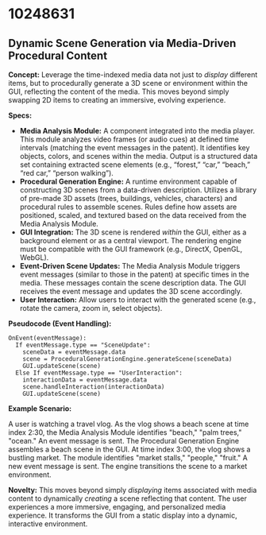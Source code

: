 # 10248631

## Dynamic Scene Generation via Media-Driven Procedural Content

**Concept:** Leverage the time-indexed media data not just to *display* different items, but to procedurally generate a 3D scene or environment within the GUI, reflecting the content of the media. This moves beyond simply swapping 2D items to creating an immersive, evolving experience.

**Specs:**

*   **Media Analysis Module:** A component integrated into the media player.  This module analyzes video frames (or audio cues) at defined time intervals (matching the event messages in the patent). It identifies key objects, colors, and scenes within the media.  Output is a structured data set containing extracted scene elements (e.g., “forest,” “car,” “beach,” “red car,” “person walking”).
*   **Procedural Generation Engine:** A runtime environment capable of constructing 3D scenes from a data-driven description.  Utilizes a library of pre-made 3D assets (trees, buildings, vehicles, characters) and procedural rules to assemble scenes.  Rules define how assets are positioned, scaled, and textured based on the data received from the Media Analysis Module.
*   **GUI Integration:** The 3D scene is rendered *within* the GUI, either as a background element or as a central viewport.  The rendering engine must be compatible with the GUI framework (e.g., DirectX, OpenGL, WebGL).
*   **Event-Driven Scene Updates:**  The Media Analysis Module triggers event messages (similar to those in the patent) at specific times in the media.  These messages contain the scene description data. The GUI receives the event message and updates the 3D scene accordingly.
*   **User Interaction:** Allow users to interact with the generated scene (e.g., rotate the camera, zoom in, select objects).

**Pseudocode (Event Handling):**

```
OnEvent(eventMessage):
  If eventMessage.type == "SceneUpdate":
    sceneData = eventMessage.data
    scene = ProceduralGenerationEngine.generateScene(sceneData)
    GUI.updateScene(scene)
  Else If eventMessage.type == "UserInteraction":
    interactionData = eventMessage.data
    scene.handleInteraction(interactionData)
    GUI.updateScene(scene)
```

**Example Scenario:**

A user is watching a travel vlog. As the vlog shows a beach scene at time index 2:30, the Media Analysis Module identifies "beach," "palm trees," "ocean." An event message is sent. The Procedural Generation Engine assembles a beach scene in the GUI.  At time index 3:00, the vlog shows a bustling market. The module identifies "market stalls," "people," "fruit."  A new event message is sent. The engine transitions the scene to a market environment.

**Novelty:** This moves beyond simply *displaying* items associated with media content to dynamically *creating* a scene reflecting that content. The user experiences a more immersive, engaging, and personalized media experience. It transforms the GUI from a static display into a dynamic, interactive environment.